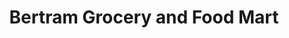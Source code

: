 ---
title: "Bertram Grocery and Food Mart"
url: /bertram/bertram-grocery-and-food-mart/
shop: convenience
---